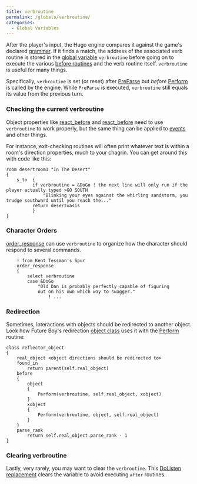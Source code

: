 ```yaml
---
title: verbroutine
permalink: /globals/verbroutine/
categories: 
  - Global Variables
---
```



After the player's input, the Hugo engine compares it against the game's
declared [grammar](basics/grammar/). If it finds a match, the address
of the associated verb routine is stored in the 
[global variable](basics/global/) `verbroutine` before
going on to execute the various [before routines](loops/game-loop/)
and the verb routine itself. `verbroutine` is useful for many things.

Specifically, `verbroutine` is set (or reset) after
[PreParse](parsing/preparse/) but *before*
[Perform](routines/perform/) is called by the engine. While `PreParse`
is executed, `verbroutine` still equals its value from the previous
turn. 

### Checking the current verbroutine

Object properties like [react_before](properties/react_before/) and
[react_before](properties/react_before/) need to use `verbroutine` to
work properly, but the same thing can be applied to
[events](timers/events/) and other things.

For instance, exit-checking routines will often print whatever text is
within a room's direction properties, much to your chagrin. You can get
around this with code like this:

    room desertroom1 "In The Desert"
    {
        s_to  {
              if verbroutine = &DoGo ! the next line will only run if the player actually typed >GO SOUTH
                  "Blinking your eyes against the whirling sandstorm, you trudge southward until you reach the..."
              return desertoasis
              }
    }

### Character Orders

[order_response](property/order_response/) can use `verbroutine` to
organize how the character should respond to several commands.

        ! from Kent Tessman's Spur
        order_response
        {
            select verbroutine
            case &DoGo
                "Old Dan is probably perfectly capable of figuring
                out on his own which way to swagger."
                    ! ...

### Redirection

Sometimes, interactions with objects should be redirected to another
object. Look how Future Boy's redirection 
[object class](basics/object_classes/) uses it with the
[Perform](routines/perform/) routine:

    class reflector_object
    {
        real_object <object directions should be redirected to>
        found_in
            return parent(self.real_object)
        before
        {
            object
            {
                Perform(verbroutine, self.real_object, xobject)
            }
            xobject
            {
                Perform(verbroutine, object, self.real_object)
            }
        }
        parse_rank
            return self.real_object.parse_rank - 1
    }

### Clearing verbroutine

Lastly, very rarely, you may want to clear the `verbroutine`. This
[DoListen replacement](replacements/dolisten/) clears the variable
to avoid executing `after` routines.
